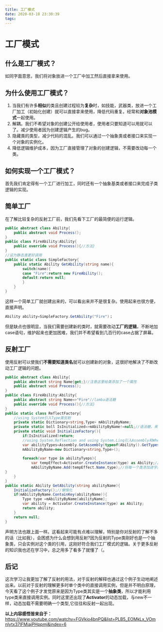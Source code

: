 ```yaml
---
title: 工厂模式
date: 2020-03-18 23:30:39
tags:
---
```


# 工厂模式

## 什么是工厂模式？
如同字面意思，我们将对象放进一个工厂中加工然后直接拿来使用。

<!--more--> 

## 为什么使用工厂模式？
1. 当我们有许多**相似**的类且创建过程较为**复杂**时，如技能，武器类，放进一个工厂加工（初始化创建）就可以直接拿来使用，降低代码重复。经常和**对象池模式**一起使用。
2. 解耦。我们不希望对象的创建公开给使用者，使用者只要知道可以用就可以了。减少使用者因为创建逻辑产生的bug。
3. 隐藏类的类型，减少代码的混乱。我们可以通过一个抽象类或者接口来实现一个对象的实例化。
4. 降低逻辑维护成本，因为工厂直接管理了对象的创建逻辑，不需要改动每一个类。

## 如何实现一个工厂模式？
首先我们肯定得有一个工厂进行加工，同时还有一个抽象基类或者接口来完成子类逻辑的实现。
## 简单工厂
在了解比较复杂的反射工厂前，我们先看下工厂的最简便的运行逻辑。
```c#
public abstract class Ability{
	public abstract void Process();
}
public class FireAbility:Ability{
	public override void Process(){//方法}
}
//设为静态类更好调用
public static class SimpleFactory{
	public static Ability GetAbility(string name){
		switch(name){
		case "Fire":return new FireAbility();
		default:return null;
		}
	}
}
```
这样一个简单工厂就创建出来的，可以看出来并不是很复杂。使用起来也很方便，直接声明。
```c#
Ability ability=SimpleFactory.GetAbility("Fire")；
```
但是缺点也很明显，当我们需要创建新的类时，就需要改动**工厂的逻辑**，不断地加case语句，维护起来也更加困难，我们并不希望看到几百行的case占据了屏幕。
## 反射工厂
使用反射可以使我们**不需要知道类名**就可以创建新的对象，这很好地解决了不断改动工厂逻辑的问题。
```c#
public abstract class Ability{
	public abstract string Name{get;}//注意这里给类添加了一个属性
	public abstract void Process();
}
public class FireAbility:Ability{
	public abstract string Name=>"Fire"//lamba语法糖
	public override void Process(){//方法}
}
public static class ReflectFactory{
	//using System引入Type类反射
	private static Dictionary<string,Type> mAbilityByName;
	private static boll IsInitialized=>mAbilityByName!=null;//语法糖，来判断字典是否为空
	private static void InitializeFactory(){
		if(IsInitialized)return;
		//using System.Reflection and using System.Linq引入Assembly和Where语句
		var abilityTypes=Assembly.GetAssembly(typeof(Ability)).GetTypes().Where(mytype => 							mytype.IsClass&&!mytype.IsAbstract&&mytype.IsSubclassOf(typeof(Ability)));	//获取抽象类里的所有子类
		mAbilityByName=new Dictionary<string,Type>();
		
		foreach(var type in abilityTyeps){
			var tempEffect=Activator.CreateInstance(type) as Ability;//动态加载
			mAbilityByName.Add(tempEffect.Name,type);//将每一个类添加进字典
}
	}
}
public static Ability GetAbility(string abilityName){
	InitializeFactory();//懒惰化
	if(mAbilityByName.ContainKey(abilityName)){
		Type type =mAbilityByName[abilityName];
		var ability = Activator.CreateInstance(type) as Ability;
		return ability;
	}
	return null;
}
```
声明方法也跟上面一样。这看起来可能有点难以理解，特别是你对反射的了解不多的话（比如我），会困惑为什么会想到用反射?因为反射的Type类刚好也是一个抽象类，只会实例对这个类的引用，这刚好符合我们工厂模式的逻辑。关于更多反射的知识我也还在学习中，总之用多了看多了就懂了（。

## 后记
这次学习让我更加了解了反射的用法，对于反射的解释也通过这个例子生动地阐述出来。以前对于反射的理解更多时单个类中的直接调用实例，但是并不明白原理，今天看了这个例子才发觉原来是因为Type类其实是一个**抽象类**，所以才能利用type类来直接调用实例。同时这里还出现了**Activator**的动态加载，与new不一样，动态加载不需要明确一个类型,它往往和反射一起出现。

**以上内容感悟皆来自于：**<https://www.youtube.com/watchv=FGVkio4bnPQ&list=PLB5_EOMkLx_VOmnIytx37lFMiajPHppmj&index=6>